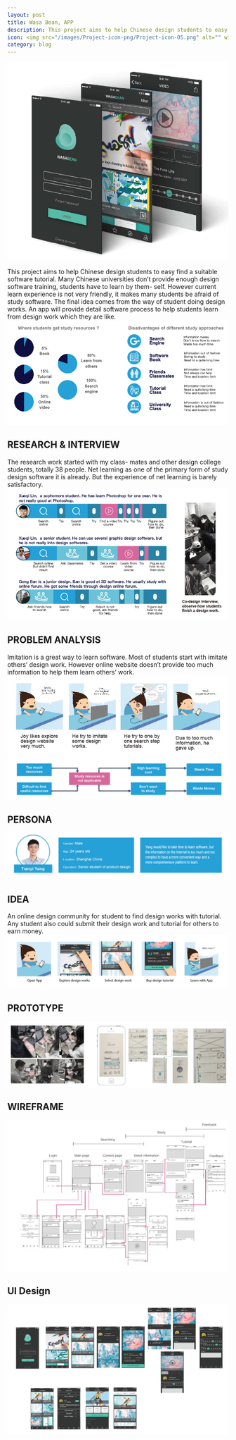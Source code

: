 ```yaml
---
layout: post
title: Wasa Bean, APP
description: This project aims to help Chinese design students to easy find a suitable software tutorial. Many Chinese universities don’t provide enough design software training, students have to learn by them- self. However current learn experience is not very friendly, it makes many students be afraid of study software. The final idea comes from the way of student doing design works. An app will provide detail software process to help students learn from design work which they are like.
icon: <img src="/images/Project-icon-png/Project-icon-05.png" alt="" width="50"/>
category: blog
---
```


![Git Bash](/WasaBean-img/WasaBean-img-01.jpg)

This project aims to help Chinese design students to easy find a suitable software tutorial. Many Chinese universities don’t provide enough design software training, students have to learn by them- self. However current learn experience is not very friendly, it makes many students be afraid of study software. The final idea comes from the way of student doing design works. An app will provide detail software process to help students learn from design work which they are like.
![Git Bash](/WasaBean-img/WasaBean-img-02.jpg)
## RESEARCH & INTERVIEW
The research work started with my class- mates and other design college students, totally 38 people. Net learning as one of the primary form of study design software it is already. But the experience of net learning is barely satisfactory.
![Git Bash](/WasaBean-img/WasaBean-img-03.jpg)
## PROBLEM ANALYSIS
Imitation is a great way to learn software. Most of students start with imitate others’ design work. However online website doesn’t provide too much information to help them learn others’ work.
![Git Bash](/WasaBean-img/WasaBean-img-04.jpg)
![Git Bash](/WasaBean-img/WasaBean-img-05.jpg)
## PERSONA
![Git Bash](/WasaBean-img/WasaBean-img-06.jpg)
## IDEA
An online design community for student to find design works with tutorial. Any student also could submit their design work and tutorial for others to earn money.
![Git Bash](/WasaBean-img/WasaBean-img-07.jpg)
## PROTOTYPE
![Git Bash](/WasaBean-img/WasaBean-img-08.jpg)
## WIREFRAME
![Git Bash](/WasaBean-img/WasaBean-img-09.jpg)
## UI Design
![Git Bash](/WasaBean-img/WasaBean-img-10.jpg)
